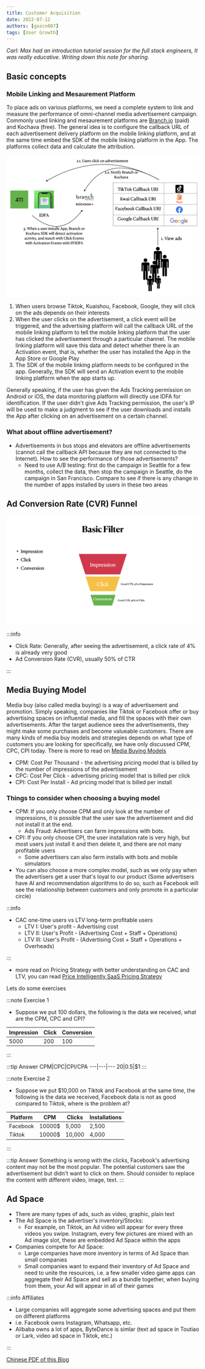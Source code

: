 ```yaml
---
title: Customer Acquisition
date: 2022-07-12
authors: [gazcn007]
tags: [User Growth]
---
```


_Carl: Max had an introduction tutorial session for the full stack engineers, It was really educative. Writing down this note for sharing._

## Basic concepts

### Mobile Linking and Mesaurement Platform

To place ads on various platforms, we need a complete system to link and measure the performance of omni-channel media advertisement campaign. Commonly used linking and mesaurement platforms are [Branch.io](https://branch.io) (paid) and Kochava (free).
The general idea is to configure the callback URL of each advertisement delivery platform on the mobile linking platform, and at the same time embed the SDK of the mobile linking platform in the App. The platforms collect data and calculate the attribution.

![](Sketch.png)

<!--truncate-->

1. When users browse Tiktok, Kuaishou, Facebook, Google, they will click on the ads depends on their interests
2. When the user clicks on the advertisement, a click event will be triggered, and the advertising platform will call the callback URL of the mobile linking platform to tell the mobile linking platform that the user has clicked the advertisement through a particular channel. The mobile linking platform will save this data and detect whether there is an Activation event, that is, whether the user has installed the App in the App Store or Google Play
3. The SDK of the mobile linking platform needs to be configured in the app. Generally, the SDK will send an Activation event to the mobile linking platform when the app starts up.

Generally speaking, if the user has given the Ads Tracking permission on Android or iOS, the data monitoring platform will directly use IDFA for identification. If the user didn't give Ads Tracking permission, the user's IP will be used to make a judgment to see if the user downloads and installs the App after clicking on an advertisement on a certain channel.

### What about offline advertisement?

- Advertisements in bus stops and elevators are offline advertisements (cannot call the callback API because they are not connected to the Internet). How to see the performance of those advertisements?
  - Need to use A/B testing: first do the campaign in Seattle for a few months, collect the data, then stop the campaign in Seattle, do the campaign in San Francisco. Compare to see if there is any change in the number of apps installed by users in these two areas

## Ad Conversion Rate (CVR) Funnel

![](Filter.png)

:::info

- Click Rate: Generally, after seeing the advertisement, a click rate of 4% is already very good
- Ad Conversion Rate (CVR), usually 50% of CTR

:::

## Media Buying Model

Media buy (also called media buying) is a way of advertisement and promotion. Simply speaking, companies like Tiktok or Facebook offer or buy advertising spaces on influential media, and fill the spaces with their own advertisements. After the target audience sees the advertisements, they might make some purchases and become valueable customers. There are many kinds of media buy models and strategies depends on what type of customers you are looking for specifically, we have only discussed CPM, CPC, CPI today. There is more to read on [Media Buying Models](https://www.singular.net/blog/media-buying-models/)

- CPM: Cost Per Thousand - the advertising pricing model that is billed by the number of impressions of the advertisement
- CPC: Cost Per Click - advertising pricing model that is billed per click
- CPI: Cost Per Install - Ad pricing model that is billed per install

### Things to consider when choosing a buying model

- CPM: If you only choose CPM and only look at the number of impressions, it is possible that the user saw the advertisement and did not install it at the end.
  - Ads Fraud: Advertisers can farm impressions with bots.
- CPI: If you only choose CPI, the user installation rate is very high, but most users just install it and then delete it, and there are not many profitable users
  - Some advertisers can also farm installs with bots and mobile simulators
- You can also choose a more complex model, such as we only pay when the advertisers get a user that's loyal to our product (Some advertisers have AI and recommendation algorithms to do so, such as Facebook will see the relationship between customers and only promote in a particular circle)

:::info

- CAC one-time users vs LTV long-term profitable users
  - LTV I: User's profit - Advertising cost
  - LTV II: User's Profit - (Advertising Cost + Staff + Operations)
  - LTV III: User's Profit - (Advertising Cost + Staff + Operations + Overheads)

:::

- more read on Pricing Strategy with better understanding on CAC and LTV, you can read [Price Intelligently SaaS Pricing Strategy](https://www.priceintelligently.com/hubfs/Price-Intelligently-SaaS-Pricing-Strategy.pdf)

Lets do some exercises

:::note Exercise 1

- Suppose we put 100 dollars, the following is the data we received, what are the CPM, CPC and CPI?

| Impression | Click | Conversion |
| ---------- | ----- | ---------- |
| 5000       | 200   | 100        |

:::

:::tip Answer
CPM|CPC|CPI/CPA
---|---|---
$20|$0.5|$1
:::

:::note Exercise 2

- Suppose we put $10,000 on Tiktok and Facebook at the same time, the following is the data we received, Facebook data is not as good compared to Tiktok, where is the problem at?

| Platform | CPM    | Clicks | Installations |
| -------- | ------ | ------ | ------------- |
| Facebook | 10000$ | 5,000  | 2,500         |
| Tiktok   | 10000$ | 10,000 | 4,000         |

:::

:::tip Answer
Something is wrong with the clicks, Facebook's advertising content may not be the most popular. The potential customers saw the advertisement but didn't want to click on them. Should consider to replace the content with different video, image, text.
:::

## Ad Space

- There are many types of ads, such as video, graphic, plain text
- The Ad Space is the advertiser's inventory/Stocks:
  - For example, on Tiktok, an Ad video will appear for every three videos you swipe. Instagram, every few pictures are mixed with an Ad image slot, these are embedded Ad Space within the apps
- Companies compete for Ad Space:
  - Large companies have more inventory in terms of Ad Space than small companies
  - Small companies want to expand their inventory of Ad Space and need to unite the resources, i.e. a few smaller video game apps can aggregate their Ad Space and sell as a bundle together, when buying from them, your Ad will appear in all of their games

:::info Affiliates

- Large companies will aggregate some advertising spaces and put them on different platforms
- i.e. Facebook owns Instagram, Whatsapp, etc.
- Alibaba owns a lot of apps, ByteDance is simlar (text ad space in Toutiao or Lark, video ad space in Tiktok, etc.)

:::

[Chinese PDF of this Blog](./Media_101_Chinese.pdf)

